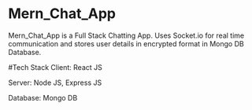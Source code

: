 # Mern_Chat_App
Mern_Chat_App is a Full Stack Chatting App. Uses Socket.io for real time communication and stores user details in encrypted format in Mongo DB Database.


#Tech Stack
Client: React JS

Server: Node JS, Express JS

Database: Mongo DB


